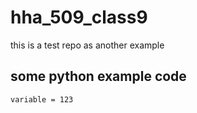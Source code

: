 # hha_509_class9
this is a test repo as another example

## some python example code
```
variable = 123
```